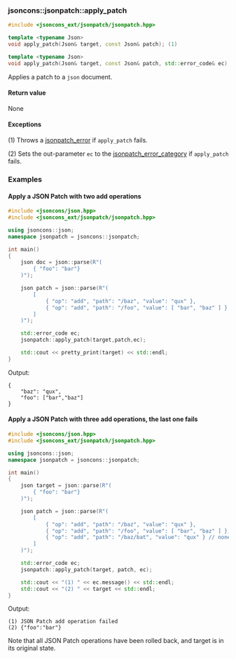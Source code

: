 ### jsoncons::jsonpatch::apply_patch

```cpp
#include <jsoncons_ext/jsonpatch/jsonpatch.hpp>

template <typename Json>
void apply_patch(Json& target, const Json& patch); (1)

template <typename Json>
void apply_patch(Json& target, const Json& patch, std::error_code& ec); (2)
```

Applies a patch to a `json` document.

#### Return value

None

#### Exceptions

(1) Throws a [jsonpatch_error](jsonpatch_error.md) if `apply_patch` fails.
  
(2) Sets the out-parameter `ec` to the [jsonpatch_error_category](jsonpatch_errc.md) if `apply_patch` fails. 

### Examples

#### Apply a JSON Patch with two add operations

```cpp
#include <jsoncons/json.hpp>
#include <jsoncons_ext/jsonpatch/jsonpatch.hpp>

using jsoncons::json;
namespace jsonpatch = jsoncons::jsonpatch;

int main()
{
    json doc = json::parse(R"(
        { "foo": "bar"}
    )");

    json patch = json::parse(R"(
        [
            { "op": "add", "path": "/baz", "value": "qux" },
            { "op": "add", "path": "/foo", "value": [ "bar", "baz" ] }
        ]
    )");

    std::error_code ec;
    jsonpatch::apply_patch(target,patch,ec);

    std::cout << pretty_print(target) << std::endl;
}
```
Output:
```
{
    "baz": "qux",
    "foo": ["bar","baz"]
}
```

#### Apply a JSON Patch with three add operations, the last one fails

```cpp
#include <jsoncons/json.hpp>
#include <jsoncons_ext/jsonpatch/jsonpatch.hpp>

using jsoncons::json;
namespace jsonpatch = jsoncons::jsonpatch;

int main()
{
    json target = json::parse(R"(
        { "foo": "bar"}
    )");

    json patch = json::parse(R"(
        [
            { "op": "add", "path": "/baz", "value": "qux" },
            { "op": "add", "path": "/foo", "value": [ "bar", "baz" ] },
            { "op": "add", "path": "/baz/bat", "value": "qux" } // nonexistent target
        ]
    )");

    std::error_code ec;
    jsonpatch::apply_patch(target, patch, ec);

    std::cout << "(1) " << ec.message() << std::endl;
    std::cout << "(2) " << target << std::endl;
}
```
Output:
```
(1) JSON Patch add operation failed
(2) {"foo":"bar"}
```
Note that all JSON Patch operations have been rolled back, and target is in its original state.

